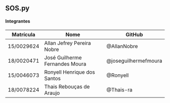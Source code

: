 ## SOS.py

#### Integrantes

| Matrícula | Nome | GitHub |
|--|--|--|
| 15/0029624 | Allan Jefrey Pereira Nobre | @AllanNobre |
| 18/0020471 | José Guilherme Fernandes Moura | @joseguilhermefmoura |
| 15/0046073 | Ronyell Henrique dos Santos | @Ronyell |
| 18/0078224 | Thais Rebouças de Araujo | @Thais-ra |